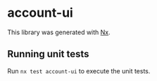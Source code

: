# account-ui

This library was generated with [Nx](https://nx.dev).

## Running unit tests

Run `nx test account-ui` to execute the unit tests.
